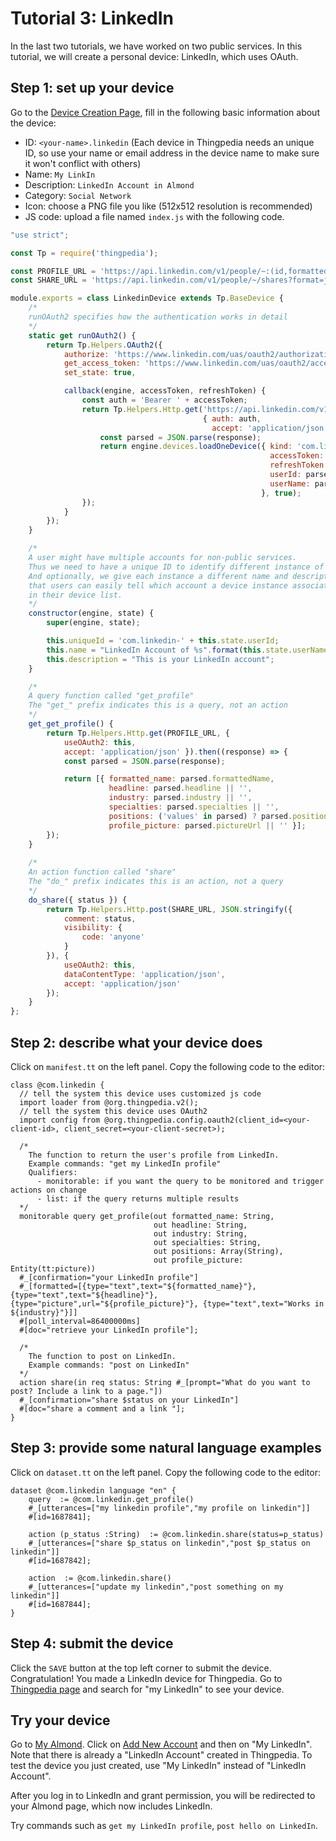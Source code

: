 # Tutorial 3: LinkedIn

In the last two tutorials, we have worked on two public services.
In this tutorial, we will create a personal device: LinkedIn,
which uses OAuth.  

## Step 1: set up your device
Go to the [Device Creation Page](/thingpedia/upload/create), fill in the following basic information 
about the device:

- ID: `<your-name>.linkedin` (Each device in Thingpedia needs an unique ID, so use your name or email address 
in the device name to make sure it won't conflict with others)
- Name: `My LinkIn`
- Description: `LinkedIn Account in Almond`
- Category: `Social Network`
- Icon: choose a PNG file you like (512x512 resolution is recommended)
- JS code: upload a file named `index.js` with the following code.
```javascript
"use strict";

const Tp = require('thingpedia');

const PROFILE_URL = 'https://api.linkedin.com/v1/people/~:(id,formatted-name,headline,industry,specialties,positions,picture-url)?format=json';
const SHARE_URL = 'https://api.linkedin.com/v1/people/~/shares?format=json';

module.exports = class LinkedinDevice extends Tp.BaseDevice {
    /*
    runOAuth2 specifies how the authentication works in detail 
    */
    static get runOAuth2() {
        return Tp.Helpers.OAuth2({
            authorize: 'https://www.linkedin.com/uas/oauth2/authorization',
            get_access_token: 'https://www.linkedin.com/uas/oauth2/accessToken',
            set_state: true,

            callback(engine, accessToken, refreshToken) {
                const auth = 'Bearer ' + accessToken;
                return Tp.Helpers.Http.get('https://api.linkedin.com/v1/people/~:(id,formatted-name)?format=json',
                                           { auth: auth,
                                             accept: 'application/json' }).then((response) => {
                    const parsed = JSON.parse(response);
                    return engine.devices.loadOneDevice({ kind: 'com.linkedin',
                                                          accessToken: accessToken,
                                                          refreshToken: refreshToken,
                                                          userId: parsed.id,
                                                          userName: parsed.formattedName
                                                        }, true);
                });
            }
        });
    }

    /* 
    A user might have multiple accounts for non-public services.
    Thus we need to have a unique ID to identify different instance of the class.
    And optionally, we give each instance a different name and description, so
    that users can easily tell which account a device instance associates with 
    in their device list. 
    */
    constructor(engine, state) {
        super(engine, state);

        this.uniqueId = 'com.linkedin-' + this.state.userId;
        this.name = "LinkedIn Account of %s".format(this.state.userName);
        this.description = "This is your LinkedIn account";
    }

    /*
    A query function called "get_profile"
    The "get_" prefix indicates this is a query, not an action
    */
    get_get_profile() {
        return Tp.Helpers.Http.get(PROFILE_URL, {
            useOAuth2: this,
            accept: 'application/json' }).then((response) => {
            const parsed = JSON.parse(response);

            return [{ formatted_name: parsed.formattedName,
                      headline: parsed.headline || '',
                      industry: parsed.industry || '',
                      specialties: parsed.specialties || '',
                      positions: ('values' in parsed) ? parsed.positions.values.map((p) => p.summary) : [],
                      profile_picture: parsed.pictureUrl || '' }];
        });
    }
    
    /*
    An action function called "share"
    The "do_" prefix indicates this is an action, not a query
    */
    do_share({ status }) {
        return Tp.Helpers.Http.post(SHARE_URL, JSON.stringify({
            comment: status,
            visibility: {
                code: 'anyone'
            }
        }), {
            useOAuth2: this,
            dataContentType: 'application/json',
            accept: 'application/json'
        });
    }
};
```

## Step 2: describe what your device does
Click on `manifest.tt` on the left panel. Copy the following code to the editor:
```tt
class @com.linkedin {
  // tell the system this device uses customized js code
  import loader from @org.thingpedia.v2();
  // tell the system this device uses OAuth2
  import config from @org.thingpedia.config.oauth2(client_id=<your-client-id>, client_secret=<your-client-secret>);

  /* 
    The function to return the user's profile from LinkedIn.
    Example commands: "get my LinkedIn profile"
    Qualifiers: 
      - monitorable: if you want the query to be monitored and trigger actions on change
      - list: if the query returns multiple results  
  */
  monitorable query get_profile(out formatted_name: String,
                                out headline: String,
                                out industry: String,
                                out specialties: String,
                                out positions: Array(String),
                                out profile_picture: Entity(tt:picture))
  #_[confirmation="your LinkedIn profile"]
  #_[formatted=[{type="text",text="${formatted_name}"}, {type="text",text="${headline}"}, {type="picture",url="${profile_picture}"}, {type="text",text="Works in ${industry}"}]]
  #[poll_interval=86400000ms]
  #[doc="retrieve your LinkedIn profile"];

  /* 
    The function to post on LinkedIn.
    Example commands: "post on LinkedIn"
  */
  action share(in req status: String #_[prompt="What do you want to post? Include a link to a page."])
  #_[confirmation="share $status on your LinkedIn"]
  #[doc="share a comment and a link "];
}
```

## Step 3: provide some natural language examples
Click on `dataset.tt` on the left panel. Copy the following code to the editor:
```tt
dataset @com.linkedin language "en" {
    query  := @com.linkedin.get_profile()
    #_[utterances=["my linkedin profile","my profile on linkedin"]]
    #[id=1687841];

    action (p_status :String)  := @com.linkedin.share(status=p_status)
    #_[utterances=["share $p_status on linkedin","post $p_status on linkedin"]]
    #[id=1687842];

    action  := @com.linkedin.share()
    #_[utterances=["update my linkedin","post something on my linkedin"]]
    #[id=1687844];
}
```

## Step 4: submit the device
Click the `SAVE` button at the top left corner to submit the device. 
Congratulation! You made a LinkedIn device for Thingpedia. 
Go to [Thingpedia page](/thingpedia) and search for "my LinkedIn" to see your device.

## Try your device
Go to [My Almond](/me). 
Click on [Add New Account](/me/devices/create?class=online)
and then on "My LinkedIn". Note that there is already a "LinkedIn Account" created 
in Thingpedia. To test the device you just created, use "My LinkedIn" instead of "LinkedIn Account". 

After you log in to LinkedIn and grant permission, you will be redirected to your
Almond page, which now includes LinkedIn.

Try commands such as `get my LinkedIn profile`, `post hello on LinkedIn`. 